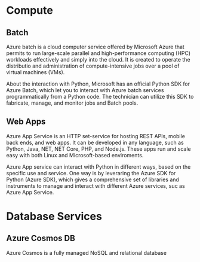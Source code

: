 # Compute 

## Batch 
Azure batch is a cloud computer service offered by Microsoft Azure that permits to run large-scale parallel and high-performance computing (HPC) workloads effectively and simply into the cloud. It is created to operate the distributio and administration of compute-intensive jobs over a pool of virtual machines (VMs). 

About the interaction with Python, Microsoft has an official Python SDK for Azure Batch, which let you to interact with Azure batch services programmatically from a Python code. The technician can utilize this SDK to fabricate, manage, and monitor jobs and Batch pools. 

## Web Apps
Azure App Service is an HTTP set-service for hosting REST APIs, mobile back ends, and web apps.  It can be developed in any language, such as Python, Java, NET, NET Core, PHP, and Node.js. These apps run and scale easy with both Linux and Microsoft-based enviroments.

Azure App service can interact with Python in different ways, based on the specific use and service. One way is by leveraring the Azure SDK for Python (Azure SDK), which gives a comprehensive set of libraries and instruments to manage and interact with different Azure services, suc as Azure App Service. 

# Database Services

## Azure Cosmos DB
Azure Cosmos is a fully managed NoSQL and relational database 
